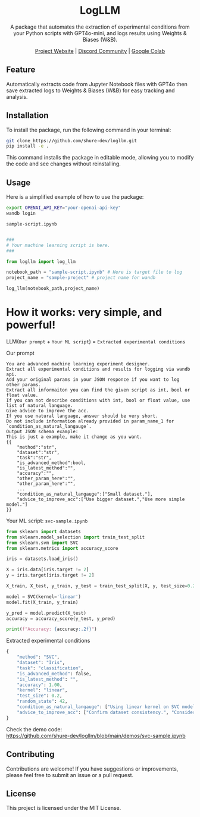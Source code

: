 <div align="center">

# LogLLM

A package that automates the extraction of experimental conditions from your Python scripts with GPT4o-mini, and logs results using Weights & Biases (W&B).

[Project Website](https://logllm.tiiny.site/) | [Discord Community](https://discord.gg/3xvUV6xcKW) | [Google Colab](https://colab.research.google.com/drive/1s4VMa4iaD85uZEcuhQmiosQ6Wkk5pj-c?usp=sharing) 


</div>

## Feature
Automatically extracts code from Jupyter Notebook files with GPT4o then save extracted logs to Weights & Biases (W&B) for easy tracking and analysis.

## Installation
To install the package, run the following command in your terminal:
```bash
git clone https://github.com/shure-dev/logllm.git
pip install -e .
```

This command installs the package in editable mode, allowing you to modify the code and see changes without reinstalling.

## Usage
Here is a simplified example of how to use the package:


```bash
export OPENAI_API_KEY="your-openai-api-key"
wandb login
```

`sample-script.ipynb`
```python

###
# Your machine learning script is here.
###

from logllm import log_llm

notebook_path = "sample-script.ipynb" # Here is target file to log
project_name = "sample-project" # project name for wandb

log_llm(notebook_path,project_name)
```


# How it works: very simple, and powerful!

LLM(`Our prompt` + `Your ML script`) = `Extracted experimental conditions`

Our prompt
```
You are advanced machine learning experiment designer.
Extract all experimental conditions and results for logging via wandb api. 
Add your original params in your JSON responce if you want to log other params.
Extract all informaiton you can find the given script as int, bool or float value.
If you can not describe conditions with int, bool or float value, use list of natural language.
Give advice to improve the acc.
If you use natural language, answer should be very short.
Do not include information already provided in param_name_1 for `condition_as_natural_langauge`.
Output JSON schema example:
This is just a example, make it change as you want.
{{
    "method":"str",
    "dataset":"str",
    "task":"str",
    "is_advanced_method":bool,
    "is_latest_method":"",
    "accuracy":"",
    "other_param_here":"",
    "other_param_here":"",
    ...
    "condition_as_natural_langauge":["Small dataset."],
    "advice_to_improve_acc":["Use bigger dataset.","Use more simple model."]
}}
```

Your ML script: `svc-sample.ipynb`

```Python
from sklearn import datasets
from sklearn.model_selection import train_test_split
from sklearn.svm import SVC
from sklearn.metrics import accuracy_score

iris = datasets.load_iris()

X = iris.data[iris.target != 2] 
y = iris.target[iris.target != 2]  

X_train, X_test, y_train, y_test = train_test_split(X, y, test_size=0.2, random_state=42)

model = SVC(kernel='linear')
model.fit(X_train, y_train)

y_pred = model.predict(X_test)
accuracy = accuracy_score(y_test, y_pred)

print(f"Accuracy: {accuracy:.2f}")
```

Extracted experimental conditions

```Python
{
    "method": "SVC",
    "dataset": "Iris",
    "task": "classification",
    "is_advanced_method": false,
    "is_latest_method": "",
    "accuracy": 1.00,
    "kernel": "linear",
    "test_size": 0.2,
    "random_state": 42,
    "condition_as_natural_langauge": ["Using linear kernel on SVC model.", "Excluding class 2 from Iris dataset.", "Splitting data into 80% training and 20% testing."],
    "advice_to_improve_acc": ["Confirm dataset consistency.", "Consider cross-validation for validation."]
}

```


Check the demo code:  
https://github.com/shure-dev/logllm/blob/main/demos/svc-sample.ipynb

## Contributing
Contributions are welcome! If you have suggestions or improvements, please feel free to submit an issue or a pull request.

## License
This project is licensed under the MIT License.